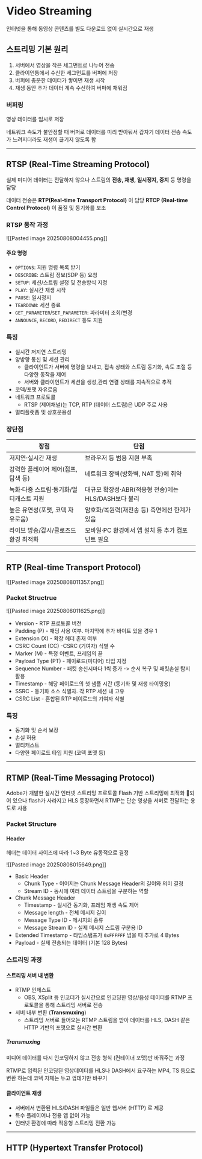 # Video Streaming

인터넷을 통해 동영상 콘텐츠를 별도 다운로드 없이 실시간으로 재생

## 스트리밍 기본 원리

1. 서버에서 영상을 작은 세그먼트로 나누어 전송
2. 클라이언틍에서 수신한 세그먼트를 버퍼에 저장
3. 버퍼에 충분한 데이터가 쌓이면 재생 시작
4. 재생 동안 추가 데이터 계속 수신하여 버퍼에 채워짐

### 버퍼링

영상 데이터를 임시로 저장

네트워크 속도가 불안정할 때 버퍼로 데이터를 미리 받아둬서 갑자기 데이터 전송 속도가 느려지더라도 재생이 끊기지 않도록 함

---


## RTSP (Real-Time Streaming Protocol)

실제 미디어 데이터는 전달하지 않으나 스트림의 **전송, 재생, 일시정지, 중지** 등 명령을 담당

데이터 전송은 **RTP(Real-time Transport Protocol)** 이 담당
**RTCP (Real-time Control Protocol)** 이 품질 및 동기화를 보조

### RTSP 동작 과정

![[Pasted image 20250808004455.png]]

#### 주요 명령

- `OPTIONS`: 지원 명령 목록 받기
- `DESCRIBE`: 스트림 정보(SDP 등) 요청
- `SETUP`: 세션/스트림 설정 및 전송방식 지정
- `PLAY`: 실시간 재생 시작
- `PAUSE`: 일시정지
- `TEARDOWN`: 세션 종료
- `GET_PARAMETER`/`SET_PARAMETER`: 파라미터 조회/변경
- `ANNOUNCE`, `RECORD`, `REDIRECT` 등도 지원

### 특징

- 실시간 저지연 스트리밍
- 양방향 통신 및 세션 관리
	- 클라이언트가 서버에 명령을 보내고, 접속 상태와 스트림 동기화, 속도 조절 등 다양한 동작을 제어
	- 서버와 클라이언트가 세션을 생성,관리 연결 상태를 지속적으로 추적
- 코덱/포맷 자유로움
- 네트워크 프로토콜
	- RTSP (제어채널)는 TCP, RTP (데이터 스트림)은 UDP 주로 사용
- 멀티플랫폼 및 상호운용성

### 장단점
| 장점                     | 단점                                  |
| ---------------------- | ----------------------------------- |
| 저지연·실시간 재생             | 브라우저 등 범용 지원 부족                     |
| 강력한 플레이어 제어(점프, 탐색 등)  | 네트워크 장벽(방화벽, NAT 등)에 취약             |
| 녹화·다중 스트림·동기화/멀티캐스트 지원 | 대규모 확장성·ABR(적응형 전송)에는 HLS/DASH보다 불리 |
| 높은 유연성(포맷, 코덱 자유로움)    | 암호화/복원력(재전송 등) 측면에선 한계가 있음          |
| 라이브 방송/감시/클로즈드 환경 최적화  | 모바일·PC 환경에서 앱 설치 등 추가 컴포넌트 필요       |

---


## RTP (Real-time Transport Protocol)

![[Pasted image 20250808011357.png]]

### Packet Structrue

![[Pasted image 20250808011625.png]]

- Version - RTP 프로토콜 버전
- Padding (P) - 패딩 사용 여부. 마지막에 추가 바이트 있을 경우 1
- Extension (X) - 확장 헤더 존재 여부
- CSRC Count (CC) -CSRC (기여자) 식별 수
- Marker (M) - 특정 이벤트, 프레임의 끝
- Payload Type (PT) - 페이로드(미디어) 타입 지정
- Sequence Number - 패킷 송신시마다 1씩 증가 -> 순서 복구 및 패킷손실 탐지 활용
- Timestamp - 해당 페이로드의 첫 샘플 시간 (동기화 및 재생 타이밍용)
- SSRC - 동기화 소스 식별자. 각 RTP 세션 내 고유
- CSRC List - 혼합된 RTP 페이로드의 기여자 식별

### 특징 

- 동기화 및 순서 보장
- 손실 허용
- 멀티캐스트
- 다양한 페이로드 타입 지원 (코덱 포맷 등)

---

## RTMP (Real-Time Messaging Protocol)

Adobe가 개발한 실시간 인터넷 스트리밍 프로토콜
Flash 기반 스트리밍에 최적화 되어 있으나 flash가 사라지고 HLS 등장하면서 RTMP는 단순 영상을 서버로 전달하는 용도로 사용


### Packet Structure

#### Header

헤더는 데이터 사이즈에 따라 1~3 Byte 유동적으로 결정

![[Pasted image 20250808015649.png]]


- Basic Header
	- Chunk Type - 이어지는 Chunk Message Header의 길이와 의미 결정
	- Stream ID - 동시에 여러 데이터 스트림을 구분하는 역할
- Chunk Message Header
	- Timestamp - 실시간 동기화, 프레임 재생 속도 제어
	- Message length - 전체 메시지 길이
	- Message Type ID - 메시지의 종류
	- Message Stream ID - 실제 메시지 스트림 구분용 ID
- Extended Timestamp - 타임스탬프가 `0xFFFFFF` 넘을 때 추가로 4 Bytes
- Payload - 실제 전송되는 데이터 (기본 128 Bytes)

### 스트리밍 과정

#### 스트리밍 서버 내 변환
- RTMP 인제스트
	- OBS, XSplit 등 인코더가 실시간으로 인코딩한 영상/음성 데이터를 RTMP 프로토콜을 통해 스트리밍 서버로 전송
- 서버 내부 변환 (**Transmuxing**)
	- 스트리밍 서버로 들어오는 RTMP 스트림을 받아 데이터를 HLS, DASH 같은 HTTP 기반의 포맷으로 실시간 변환

##### Transmuxing

미디어 데이터를 다시 인코딩하지 않고 전송 형식 (컨테이너 포맷)만 바꿔주는 과정

RTMP로 입력된 인코딩된 영상데이터를 HLS나 DASH에서 요구하는 MP4, TS 등으로 변환 하는데 코덱 자체는 두고 껍데기만 바꾸기

#### 클라이언트 재생

- 서버에서 변환된 HLS/DASH 파일들은 일반 웹서버 (HTTP) 로 제공
- 특수 플레이어나 전용 앱 없이 가능
- 인터넷 환경에 따라 적응형 스트리밍 전환 가능

---


## HTTP (Hypertext Transfer Protocol)

